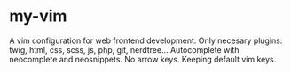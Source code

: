 # my-vim
A vim configuration for web frontend development.
Only necesary plugins: twig, html, css, scss, js, php, git, nerdtree...
Autocomplete with neocomplete and neosnippets.
No arrow keys.
Keeping default vim keys.